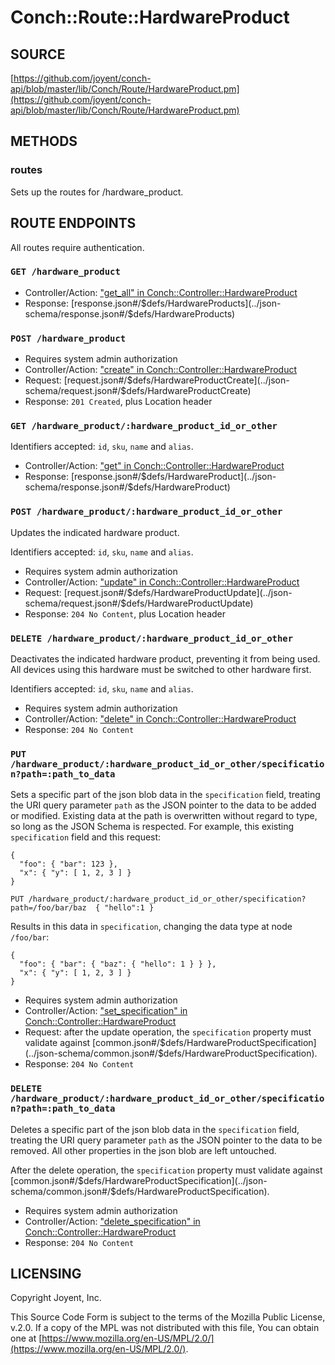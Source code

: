 # Conch::Route::HardwareProduct

## SOURCE

[https://github.com/joyent/conch-api/blob/master/lib/Conch/Route/HardwareProduct.pm](https://github.com/joyent/conch-api/blob/master/lib/Conch/Route/HardwareProduct.pm)

## METHODS

### routes

Sets up the routes for /hardware\_product.

## ROUTE ENDPOINTS

All routes require authentication.

### `GET /hardware_product`

- Controller/Action: ["get\_all" in Conch::Controller::HardwareProduct](../modules/Conch%3A%3AController%3A%3AHardwareProduct#get_all)
- Response: [response.json#/$defs/HardwareProducts](../json-schema/response.json#/$defs/HardwareProducts)

### `POST /hardware_product`

- Requires system admin authorization
- Controller/Action: ["create" in Conch::Controller::HardwareProduct](../modules/Conch%3A%3AController%3A%3AHardwareProduct#create)
- Request: [request.json#/$defs/HardwareProductCreate](../json-schema/request.json#/$defs/HardwareProductCreate)
- Response: `201 Created`, plus Location header

### `GET /hardware_product/:hardware_product_id_or_other`

Identifiers accepted: `id`, `sku`, `name` and `alias`.

- Controller/Action: ["get" in Conch::Controller::HardwareProduct](../modules/Conch%3A%3AController%3A%3AHardwareProduct#get)
- Response: [response.json#/$defs/HardwareProduct](../json-schema/response.json#/$defs/HardwareProduct)

### `POST /hardware_product/:hardware_product_id_or_other`

Updates the indicated hardware product.

Identifiers accepted: `id`, `sku`, `name` and `alias`.

- Requires system admin authorization
- Controller/Action: ["update" in Conch::Controller::HardwareProduct](../modules/Conch%3A%3AController%3A%3AHardwareProduct#update)
- Request: [request.json#/$defs/HardwareProductUpdate](../json-schema/request.json#/$defs/HardwareProductUpdate)
- Response: `204 No Content`, plus Location header

### `DELETE /hardware_product/:hardware_product_id_or_other`

Deactivates the indicated hardware product, preventing it from being used. All devices using this
hardware must be switched to other hardware first.

Identifiers accepted: `id`, `sku`, `name` and `alias`.

- Requires system admin authorization
- Controller/Action: ["delete" in Conch::Controller::HardwareProduct](../modules/Conch%3A%3AController%3A%3AHardwareProduct#delete)
- Response: `204 No Content`

### `PUT /hardware_product/:hardware_product_id_or_other/specification?path=:path_to_data`

Sets a specific part of the json blob data in the `specification` field, treating the URI query
parameter `path` as the JSON pointer to the data to be added or modified. Existing data at the path
is overwritten without regard to type, so long as the JSON Schema is respected. For example, this
existing `specification` field and this request:

```
{
  "foo": { "bar": 123 },
  "x": { "y": [ 1, 2, 3 ] }
}

PUT /hardware_product/:hardware_product_id_or_other/specification?path=/foo/bar/baz  { "hello":1 }
```

Results in this data in `specification`, changing the data type at node `/foo/bar`:

```
{
  "foo": { "bar": { "baz": { "hello": 1 } } },
  "x": { "y": [ 1, 2, 3 ] }
}
```

- Requires system admin authorization
- Controller/Action: ["set\_specification" in Conch::Controller::HardwareProduct](../modules/Conch%3A%3AController%3A%3AHardwareProduct#set_specification)
- Request: after the update operation, the `specification` property must validate against
[common.json#/$defs/HardwareProductSpecification](../json-schema/common.json#/$defs/HardwareProductSpecification).
- Response: `204 No Content`

### `DELETE /hardware_product/:hardware_product_id_or_other/specification?path=:path_to_data`

Deletes a specific part of the json blob data in the `specification` field, treating the URI query
parameter `path` as the JSON pointer to the data to be removed. All other properties in the json
blob are left untouched.

After the delete operation, the `specification` property must validate against
[common.json#/$defs/HardwareProductSpecification](../json-schema/common.json#/$defs/HardwareProductSpecification).

- Requires system admin authorization
- Controller/Action: ["delete\_specification" in Conch::Controller::HardwareProduct](../modules/Conch%3A%3AController%3A%3AHardwareProduct#delete_specification)
- Response: `204 No Content`

## LICENSING

Copyright Joyent, Inc.

This Source Code Form is subject to the terms of the Mozilla Public License,
v.2.0. If a copy of the MPL was not distributed with this file, You can obtain
one at [https://www.mozilla.org/en-US/MPL/2.0/](https://www.mozilla.org/en-US/MPL/2.0/).
